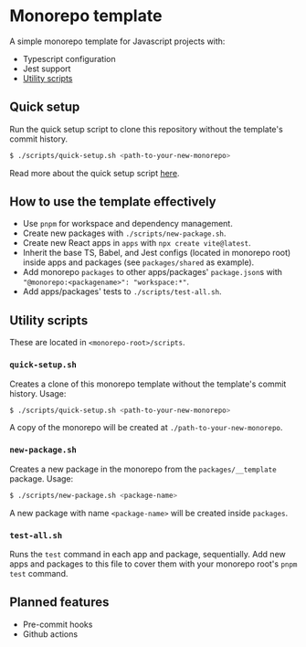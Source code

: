 # Monorepo template

A simple monorepo template for Javascript projects with:

* Typescript configuration
* Jest support
* [Utility scripts](#utility-scripts)



## Quick setup

Run the quick setup script to clone this repository without the template's commit history.

```sh
$ ./scripts/quick-setup.sh <path-to-your-new-monorepo>
```

Read more about the quick setup script [here](#quick-setupsh).



## How to use the template effectively

* Use `pnpm` for workspace and dependency management.
* Create new packages with `./scripts/new-package.sh`.
* Create new React apps in `apps` with `npx create vite@latest`.
* Inherit the base TS, Babel, and Jest configs (located in monorepo root) inside apps and packages (see `packages/shared` as example).
* Add monorepo `packages` to other apps/packages' `package.json`s with `"@monorepo:<packagename>": "workspace:*"`.
* Add apps/packages' tests to `./scripts/test-all.sh`.



## Utility scripts

These are located in `<monorepo-root>/scripts`.


### `quick-setup.sh`

Creates a clone of this monorepo template without the template's commit history.
Usage:

```sh
$ ./scripts/quick-setup.sh <path-to-your-new-monorepo>
```

A copy of the monorepo will be created at `./path-to-your-new-monorepo`.


### `new-package.sh`

Creates a new package in the monorepo from the `packages/__template` package.
Usage:

```sh
$ ./scripts/new-package.sh <package-name>
```

A new package with name `<package-name>` will be created inside `packages`.


### `test-all.sh`

Runs the `test` command in each app and package, sequentially.  Add new apps and packages to this file to cover them with your monorepo root's `pnpm test` command.


## Planned features

* Pre-commit hooks
* Github actions